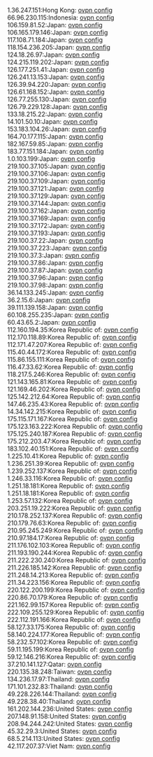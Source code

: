 1.36.247.151:Hong Kong: [ovpn config](vpn/1_36_247_151.ovpn)  
66.96.230.115:Indonesia: [ovpn config](vpn/66_96_230_115.ovpn)  
106.159.81.52:Japan: [ovpn config](vpn/106_159_81_52.ovpn)  
106.165.179.146:Japan: [ovpn config](vpn/106_165_179_146.ovpn)  
117.108.71.184:Japan: [ovpn config](vpn/117_108_71_184.ovpn)  
118.154.236.205:Japan: [ovpn config](vpn/118_154_236_205.ovpn)  
124.18.26.97:Japan: [ovpn config](vpn/124_18_26_97.ovpn)  
124.215.119.202:Japan: [ovpn config](vpn/124_215_119_202.ovpn)  
126.177.251.41:Japan: [ovpn config](vpn/126_177_251_41.ovpn)  
126.241.13.153:Japan: [ovpn config](vpn/126_241_13_153.ovpn)  
126.39.94.220:Japan: [ovpn config](vpn/126_39_94_220.ovpn)  
126.61.168.152:Japan: [ovpn config](vpn/126_61_168_152.ovpn)  
126.77.255.130:Japan: [ovpn config](vpn/126_77_255_130.ovpn)  
126.79.229.128:Japan: [ovpn config](vpn/126_79_229_128.ovpn)  
133.18.215.22:Japan: [ovpn config](vpn/133_18_215_22.ovpn)  
14.101.50.10:Japan: [ovpn config](vpn/14_101_50_10.ovpn)  
153.183.104.26:Japan: [ovpn config](vpn/153_183_104_26.ovpn)  
164.70.177.115:Japan: [ovpn config](vpn/164_70_177_115.ovpn)  
182.167.59.85:Japan: [ovpn config](vpn/182_167_59_85.ovpn)  
183.77.151.184:Japan: [ovpn config](vpn/183_77_151_184.ovpn)  
1.0.103.199:Japan: [ovpn config](vpn/1_0_103_199.ovpn)  
219.100.37.105:Japan: [ovpn config](vpn/219_100_37_105.ovpn)  
219.100.37.106:Japan: [ovpn config](vpn/219_100_37_106.ovpn)  
219.100.37.109:Japan: [ovpn config](vpn/219_100_37_109.ovpn)  
219.100.37.121:Japan: [ovpn config](vpn/219_100_37_121.ovpn)  
219.100.37.129:Japan: [ovpn config](vpn/219_100_37_129.ovpn)  
219.100.37.144:Japan: [ovpn config](vpn/219_100_37_144.ovpn)  
219.100.37.162:Japan: [ovpn config](vpn/219_100_37_162.ovpn)  
219.100.37.169:Japan: [ovpn config](vpn/219_100_37_169.ovpn)  
219.100.37.172:Japan: [ovpn config](vpn/219_100_37_172.ovpn)  
219.100.37.193:Japan: [ovpn config](vpn/219_100_37_193.ovpn)  
219.100.37.22:Japan: [ovpn config](vpn/219_100_37_22.ovpn)  
219.100.37.223:Japan: [ovpn config](vpn/219_100_37_223.ovpn)  
219.100.37.3:Japan: [ovpn config](vpn/219_100_37_3.ovpn)  
219.100.37.86:Japan: [ovpn config](vpn/219_100_37_86.ovpn)  
219.100.37.87:Japan: [ovpn config](vpn/219_100_37_87.ovpn)  
219.100.37.96:Japan: [ovpn config](vpn/219_100_37_96.ovpn)  
219.100.37.98:Japan: [ovpn config](vpn/219_100_37_98.ovpn)  
36.14.133.245:Japan: [ovpn config](vpn/36_14_133_245.ovpn)  
36.2.15.6:Japan: [ovpn config](vpn/36_2_15_6.ovpn)  
39.111.139.158:Japan: [ovpn config](vpn/39_111_139_158.ovpn)  
60.108.255.235:Japan: [ovpn config](vpn/60_108_255_235.ovpn)  
60.43.65.2:Japan: [ovpn config](vpn/60_43_65_2.ovpn)  
112.160.194.35:Korea Republic of: [ovpn config](vpn/112_160_194_35.ovpn)  
112.170.118.89:Korea Republic of: [ovpn config](vpn/112_170_118_89.ovpn)  
112.171.47.207:Korea Republic of: [ovpn config](vpn/112_171_47_207.ovpn)  
115.40.44.172:Korea Republic of: [ovpn config](vpn/115_40_44_172.ovpn)  
115.86.155.111:Korea Republic of: [ovpn config](vpn/115_86_155_111.ovpn)  
116.47.33.62:Korea Republic of: [ovpn config](vpn/116_47_33_62.ovpn)  
118.217.5.246:Korea Republic of: [ovpn config](vpn/118_217_5_246.ovpn)  
121.143.165.81:Korea Republic of: [ovpn config](vpn/121_143_165_81.ovpn)  
121.169.46.202:Korea Republic of: [ovpn config](vpn/121_169_46_202.ovpn)  
125.142.212.64:Korea Republic of: [ovpn config](vpn/125_142_212_64.ovpn)  
147.46.235.43:Korea Republic of: [ovpn config](vpn/147_46_235_43.ovpn)  
14.34.142.215:Korea Republic of: [ovpn config](vpn/14_34_142_215.ovpn)  
175.115.171.167:Korea Republic of: [ovpn config](vpn/175_115_171_167.ovpn)  
175.123.163.222:Korea Republic of: [ovpn config](vpn/175_123_163_222.ovpn)  
175.125.240.187:Korea Republic of: [ovpn config](vpn/175_125_240_187.ovpn)  
175.212.203.47:Korea Republic of: [ovpn config](vpn/175_212_203_47.ovpn)  
183.102.40.151:Korea Republic of: [ovpn config](vpn/183_102_40_151.ovpn)  
1.225.10.41:Korea Republic of: [ovpn config](vpn/1_225_10_41.ovpn)  
1.236.251.39:Korea Republic of: [ovpn config](vpn/1_236_251_39.ovpn)  
1.239.252.137:Korea Republic of: [ovpn config](vpn/1_239_252_137.ovpn)  
1.246.33.116:Korea Republic of: [ovpn config](vpn/1_246_33_116.ovpn)  
1.251.18.181:Korea Republic of: [ovpn config](vpn/1_251_18_181.ovpn)  
1.251.18.181:Korea Republic of: [ovpn config](vpn/1_251_18_181.ovpn)  
1.253.57.132:Korea Republic of: [ovpn config](vpn/1_253_57_132.ovpn)  
203.251.19.222:Korea Republic of: [ovpn config](vpn/203_251_19_222.ovpn)  
210.178.252.137:Korea Republic of: [ovpn config](vpn/210_178_252_137.ovpn)  
210.179.76.63:Korea Republic of: [ovpn config](vpn/210_179_76_63.ovpn)  
210.95.245.249:Korea Republic of: [ovpn config](vpn/210_95_245_249.ovpn)  
210.97.184.17:Korea Republic of: [ovpn config](vpn/210_97_184_17.ovpn)  
211.176.102.103:Korea Republic of: [ovpn config](vpn/211_176_102_103.ovpn)  
211.193.190.244:Korea Republic of: [ovpn config](vpn/211_193_190_244.ovpn)  
211.222.230.240:Korea Republic of: [ovpn config](vpn/211_222_230_240.ovpn)  
211.226.185.142:Korea Republic of: [ovpn config](vpn/211_226_185_142.ovpn)  
211.248.14.213:Korea Republic of: [ovpn config](vpn/211_248_14_213.ovpn)  
211.34.223.156:Korea Republic of: [ovpn config](vpn/211_34_223_156.ovpn)  
220.122.200.199:Korea Republic of: [ovpn config](vpn/220_122_200_199.ovpn)  
220.86.70.179:Korea Republic of: [ovpn config](vpn/220_86_70_179.ovpn)  
221.162.99.157:Korea Republic of: [ovpn config](vpn/221_162_99_157.ovpn)  
222.109.255.129:Korea Republic of: [ovpn config](vpn/222_109_255_129.ovpn)  
222.112.191.166:Korea Republic of: [ovpn config](vpn/222_112_191_166.ovpn)  
58.127.33.175:Korea Republic of: [ovpn config](vpn/58_127_33_175.ovpn)  
58.140.224.177:Korea Republic of: [ovpn config](vpn/58_140_224_177.ovpn)  
58.232.57.102:Korea Republic of: [ovpn config](vpn/58_232_57_102.ovpn)  
59.11.195.199:Korea Republic of: [ovpn config](vpn/59_11_195_199.ovpn)  
59.12.146.216:Korea Republic of: [ovpn config](vpn/59_12_146_216.ovpn)  
37.210.141.127:Qatar: [ovpn config](vpn/37_210_141_127.ovpn)  
220.135.38.248:Taiwan: [ovpn config](vpn/220_135_38_248.ovpn)  
134.236.17.97:Thailand: [ovpn config](vpn/134_236_17_97.ovpn)  
171.101.232.83:Thailand: [ovpn config](vpn/171_101_232_83.ovpn)  
49.228.226.144:Thailand: [ovpn config](vpn/49_228_226_144.ovpn)  
49.228.38.40:Thailand: [ovpn config](vpn/49_228_38_40.ovpn)  
161.202.144.236:United States: [ovpn config](vpn/161_202_144_236.ovpn)  
207.148.91.158:United States: [ovpn config](vpn/207_148_91_158.ovpn)  
208.94.244.242:United States: [ovpn config](vpn/208_94_244_242.ovpn)  
45.32.29.3:United States: [ovpn config](vpn/45_32_29_3.ovpn)  
68.5.214.113:United States: [ovpn config](vpn/68_5_214_113.ovpn)  
42.117.207.37:Viet Nam: [ovpn config](vpn/42_117_207_37.ovpn)  
